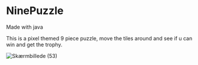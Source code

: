 # NinePuzzle

Made with java

This is a pixel themed 9 piece puzzle, move the tiles around and see if u can win and get the trophy.

![Skærmbillede (53)](https://user-images.githubusercontent.com/49402730/117284255-eeba0e00-ae66-11eb-95f1-56728b17a382.png)
